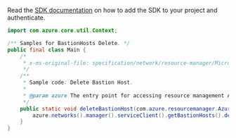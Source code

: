 Read the [SDK documentation](https://github.com/Azure/azure-sdk-for-java/blob/azure-resourcemanager_2.11.0/sdk/resourcemanager/azure-resourcemanager/README.md) on how to add the SDK to your project and authenticate.

```java
import com.azure.core.util.Context;

/** Samples for BastionHosts Delete. */
public final class Main {
    /*
     * x-ms-original-file: specification/network/resource-manager/Microsoft.Network/stable/2021-05-01/examples/BastionHostDelete.json
     */
    /**
     * Sample code: Delete Bastion Host.
     *
     * @param azure The entry point for accessing resource management APIs in Azure.
     */
    public static void deleteBastionHost(com.azure.resourcemanager.AzureResourceManager azure) {
        azure.networks().manager().serviceClient().getBastionHosts().delete("rg1", "bastionhosttenant", Context.NONE);
    }
}
```
